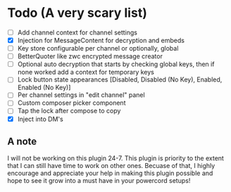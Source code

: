 # Todo (A very scary list)

- [ ] Add channel context for channel settings
- [x] Injection for MessageContent for decryption and embeds
- [ ] Key store configurable per channel or optionally, global
- [ ] BetterQuoter like zwc encrypted message creator
- [ ] Optional auto decryption that starts by checking global keys, then if none worked add a context for temporary keys
- [ ] Lock button state appearances \[Disabled, Disabled (No Key), Enabled, Enabled (No Key)]
- [ ] Per channel settings in "edit channel" panel
- [ ] Custom composer picker component
- [ ] Tap the lock after compose to copy
- [x] Inject into DM's

## A note

 I will not be working on this plugin 24-7. This plugin is priority to the extent that I can still have time to work on other ones. Becuase of that, I highly encourage and appreciate your help in making this plugin possible and hope to see it grow into a must have in your powercord setups!
